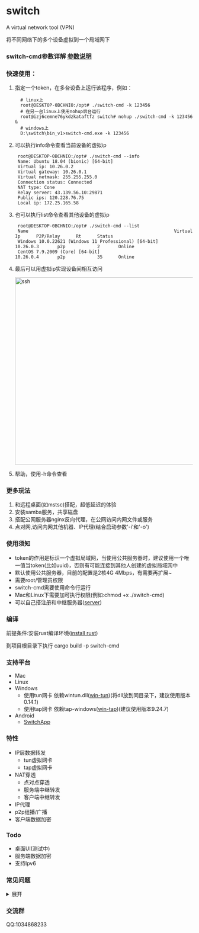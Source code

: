 # switch

A virtual network tool (VPN)

将不同网络下的多个设备虚拟到一个局域网下
### switch-cmd参数详解 [参数说明](https://github.com/lbl8603/switch/blob/main/switch-cmd/README.md)
### 快速使用：

1. 指定一个token，在多台设备上运行该程序，例如：
    ```shell
      # linux上
      root@DESKTOP-0BCHNIO:/opt# ./switch-cmd -k 123456
      # 在另一台linux上使用nohup后台运行
      root@izj6cemne76ykdzkataftfz switch# nohup ./switch-cmd -k 123456 &
      # windows上
      D:\switch\bin_v1>switch-cmd.exe -k 123456
    ```
2. 可以执行info命令查看当前设备的虚拟ip
   ```shell
    root@DESKTOP-0BCHNIO:/opt# ./switch-cmd --info
    Name: Ubuntu 18.04 (bionic) [64-bit]
    Virtual ip: 10.26.0.2
    Virtual gateway: 10.26.0.1
    Virtual netmask: 255.255.255.0
    Connection status: Connected
    NAT type: Cone
    Relay server: 43.139.56.10:29871
    Public ips: 120.228.76.75
    Local ip: 172.25.165.58
    ```
3. 也可以执行list命令查看其他设备的虚拟ip
   ```shell
    root@DESKTOP-0BCHNIO:/opt# ./switch-cmd --list
    Name                                                       Virtual Ip      P2P/Relay      Rt      Status
    Windows 10.0.22621 (Windows 11 Professional) [64-bit]      10.26.0.3       p2p            2       Online
    CentOS 7.9.2009 (Core) [64-bit]                            10.26.0.4       p2p            35      Online
    ```
4. 最后可以用虚拟ip实现设备间相互访问

      <img width="506" alt="ssh" src="https://raw.githubusercontent.com/lbl8603/switch/dev/documents/img/ssh.jpg">
5. 帮助，使用-h命令查看

### 更多玩法

1. 和远程桌面(如mstsc)搭配，超低延迟的体验
2. 安装samba服务，共享磁盘
3. 搭配公网服务器nginx反向代理，在公网访问内网文件或服务
4. 点对网,访问内网其他机器、IP代理(结合启动参数'-i'和'-o')

### 使用须知

- token的作用是标识一个虚拟局域网，当使用公共服务器时，建议使用一个唯一值当token(比如uuid)，否则有可能连接到其他人创建的虚拟局域网中
- 默认使用公共服务器，目前的配置是2核4G 4Mbps，有需要再扩展~
- 需要root/管理员权限
- switch-cmd需要使用命令行运行
- Mac和Linux下需要加可执行权限(例如:chmod +x ./switch-cmd)
- 可以自己搭注册和中继服务器([server](https://github.com/lbl8603/switch-server))

### 编译

前提条件:安装rust编译环境([install rust](https://www.rust-lang.org/zh-CN/tools/install))

到项目根目录下执行 cargo build -p switch-cmd

### 支持平台

- Mac
- Linux
- Windows
    - 使用tun网卡 依赖wintun.dll([win-tun](https://www.wintun.net/))(将dll放到同目录下，建议使用版本0.14.1)
    - 使用tap网卡 依赖tap-windows([win-tap](https://build.openvpn.net/downloads/releases/))(建议使用版本9.24.7)
- Android
    - [SwitchApp](https://github.com/lbl8603/SwitchApp)

### 特性

- IP层数据转发
    - tun虚拟网卡
    - tap虚拟网卡
- NAT穿透
    - 点对点穿透
    - 服务端中继转发
    - 客户端中继转发
- IP代理
- p2p组播/广播
- 客户端数据加密

### Todo

- 桌面UI(测试中)
- 服务端数据加密
- 支持Ipv6

### 常见问题
<details> <summary>展开</summary>
    
#### 问题1: 设置网络地址失败

##### 可能原因:

switch默认使用10.26.0.0/24网段，和本地网络适配器的ip冲突

##### 解决方法:

1. 方法一：找到冲突的IP，将其改成别的
2. 方法二：自建服务器，指定其他不会冲突的网段
3. 方法三：增加参数-d <device-id> ，设置不同的id会让switch-server分配不同的IP，从而绕开有冲突的IP

#### 问题2: windows系统上wintun.dll加载失败

##### 可能原因：
没有下载wintun.dll 或者使用的wintun.dll有问题
##### 解决方法：
1. 下载最新版的wintun.dll [下载链接](https://www.wintun.net/builds/wintun-0.14.1.zip)
2. 解压后找到对应架构的目录,通常是amd64
3. 将对应的wintun.dll放到和switch-cmd同目录下（或者放到C盘Windows目录下）
4. 再次启动switch-cmd


</details>

### 交流群

QQ:1034868233
